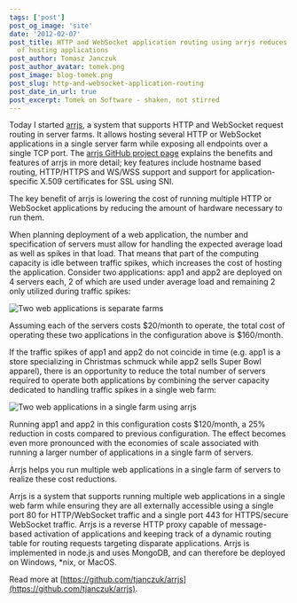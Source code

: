 ```yaml
---
tags: ['post']
post_og_image: 'site'
date: '2012-02-07'  
post_title: HTTP and WebSocket application routing using arrjs reduces the cost
  of hosting applications
post_author: Tomasz Janczuk
post_author_avatar: tomek.png
post_image: blog-tomek.png
post_slug: http-and-websocket-application-routing
post_date_in_url: true
post_excerpt: Tomek on Software - shaken, not stirred
---
```





Today I started [arrjs](https://github.com/tjanczuk/arrjs), a system that supports HTTP and WebSocket request routing in server farms. It allows hosting several HTTP or WebSocket applications in a single server farm while exposing all endpoints over a single TCP port. The [arrjs GitHub project page](https://github.com/tjanczuk/arrjs) explains the benefits and features of arrjs in more detail; key features include hostname based routing, HTTP/HTTPS and WS/WSS support and support for application-specific X.509 certificates for SSL using SNI.   

The key benefit of arrjs is lowering the cost of running multiple HTTP or WebSocket applications by reducing the amount of hardware necessary to run them.   

When planning deployment of a web application, the number and specification of servers must allow for handling the expected average load as well as spikes in that load. That means that part of the computing capacity is idle between traffic spikes, which increases the cost of hosting the application. Consider two applications: app1 and app2 are deployed on 4 servers each, 2 of which are used under average load and remaining 2 only utilized during traffic spikes:  

 ![Two web applications is separate farms](http://lh5.ggpht.com/-nyuE3pHDsj8/TzHMazCYMcI/AAAAAAAAB7g/yhoW7PYt8yI/Screen-Shot-2012-02-07-at-4.39.37-PM.png?imgmax=800)  

Assuming each of the servers costs $20/month to operate, the total cost of operating these two applications in the configuration above is $160/month.   

If the traffic spikes of app1 and app2 do not coincide in time (e.g. app1 is a store specializing in Christmas schmuck while app2 sells Super Bowl apparel), there is an opportunity to reduce the total number of servers required to operate both applications by combining the server capacity dedicated to handling traffic spikes in a single web farm:   

 ![Two web applications in a single farm using arrjs](http://lh5.ggpht.com/-8T5MNfGo4Ho/TzHMbPCDbXI/AAAAAAAAB7w/Qx37Y7NmdKI/Screen-Shot-2012-02-07-at-4.52.05-PM%25255B2%25255D.png?imgmax=800)  

Running app1 and app2 in this configuration costs $120/month, a 25% reduction in costs compared to previous configuration. The effect becomes even more pronounced with the economies of scale associated with running a larger number of applications in a single farm of servers.   

Arrjs helps you run multiple web applications in a single farm of servers to realize these cost reductions.   

Arrjs is a system that supports running multiple web applications in a single web farm while ensuring they are all externally accessible using a single port 80 for HTTP/WebSocket traffic and a single port 443 for HTTPS/secure WebSocket traffic. Arrjs is a reverse HTTP proxy capable of message-based activation of applications and keeping track of a dynamic routing table for routing requests targeting disparate applications. Arrjs is implemented in node.js and uses MongoDB, and can therefore be deployed on Windows, *nix, or MacOS.   

Read more at [https://github.com/tjanczuk/arrjs](https://github.com/tjanczuk/arrjs).   